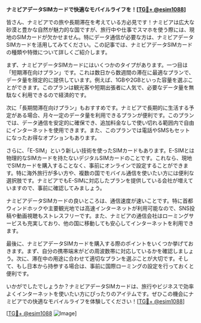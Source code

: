 **ナミビアデータSIMカードで快適なモバイルライフを！[[TG💪+ @esim1088](https://t.me/s/esim1088)]**

皆さん、ナミビアでの旅や長期滞在を考えている方必見です！ナミビアは広大な砂漠と豊かな自然が魅力的な国ですが、旅行中や仕事でスマホを使う際には、現地のSIMカードが欠かせません。特にデータ通信が必要な方は、ナミビアデータSIMカードを活用してみてください。この記事では、ナミビアデータSIMカードの種類や特徴について詳しくご紹介します。

まず、ナミビアデータSIMカードにはいくつかのタイプがあります。一つ目は「短期滞在向けプラン」です。これは数日から数週間の滞在に最適なプランで、データ量を限定的に提供しています。例えば、1GBや2GBといった容量を選ぶことができます。このプランは観光客や短期出張者に人気で、必要なデータ量を無駄なく利用できるので経済的です。

次に「長期間滞在向けプラン」もおすすめです。ナミビアで長期的に生活する予定がある場合、月々一定のデータ量を利用できるプランが便利です。このプランでは、データ通信を安定的に確保でき、追加料金なしで使い切れる範囲内で自由にインターネットを使用できます。また、このプランでは電話やSMSもセットになったお得なオプションもあります。

さらに、「E-SIM」という新しい技術を使ったSIMカードもあります。E-SIMとは物理的なSIMカードを持たないデジタルSIMカードのことです。これなら、現地でSIMカードを購入することなく、事前にオンラインで設定することができます。特に海外旅行が多い方や、複数の国でモバイル通信を使いたい方には便利な選択肢です。ナミビアでもE-SIMに対応したプランを提供している会社が増えていますので、事前に確認してみましょう。

ナミビアデータSIMカードの良いところは、通信速度が速いことです。特に首都ウィンドホックや主要観光地では高速インターネットが利用可能なので、SNS投稿や動画視聴もストレスフリーです。また、ナミビアの通信会社はローミングサービスも充実しており、他の国に移動しても安心してインターネットを利用できます。

最後に、ナミビアデータSIMカードを購入する際のポイントをいくつか挙げておきます。まず、自分の携帯端末がどの周波数帯に対応しているかを確認しましょう。次に、滞在中の用途に合わせて適切なプランを選ぶことが大切です。そして、もし日本から持参する場合は、事前に国際ローミングの設定を行っておくと便利です。

いかがでしたでしょうか？ナミビアデータSIMカードは、旅行やビジネスで効率よくインターネットを使いたい方にぴったりのアイテムです。ぜひこの機会にナミビアでの快適なモバイルライフを体験してください！[[TG💪+ @esim1088](https://t.me/s/esim1088)]

[[TG💪+ @esim1088](https://t.me/s/esim1088) ![Image](https://i.postimg.cc/Y0z9fWf4/image.png)]